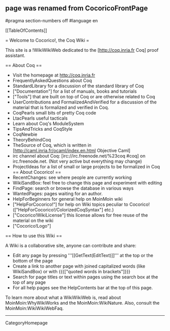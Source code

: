 ## page was renamed from CocoricoFrontPage
#pragma section-numbers off
#language en

[[TableOfContents]]

= Welcome to Cocorico!, the Coq Wiki =

This site is a !WikiWikiWeb dedicated to the [http://coq.inria.fr Coq] proof assistant.

== About Coq ==
  * Visit the homepage at http://coq.inria.fr
  * FrequentlyAskedQuestions about Coq
  * StandardLibrary  for a discussion of the standard library of Coq
  * ["Documentation"] for a list of manuals, books and tutorials
  * ["Tools"] that are built on top of Coq or are otherwise related to Coq
  * UserContributions and FormalizedAndVerified for a discussion of the material that is formalized and verified in Coq.
  * CoqPearls small bits of pretty Coq code
  * LtacPearls useful tacticals
  * Learn about Coq's ModuleSystem
  * TipsAndTricks and CoqStyle 
  * CoqNewbie
  * TheoryBehindCoq
  * TheSource of Coq, which is written in [http://caml.inria.fr/ocaml/index.en.html Objective Caml]
  * irc channel about Coq: [irc://irc.freenode.net/%23coq #coq] on irc.freenode.net. (Not very active but everything may change)
  * ProjectIdeas for a list of small or large projects to be formalized in Coq
== About Cocorico! ==
  * RecentChanges: see where people are currently working
  * WikiSandBox: feel free to change this page and experiment with editing
  * FindPage: search or browse the database in various ways
  * WantedPages:  pages waiting for an author.
  * HelpForBeginners for general help on MoinMoin wiki
  * ["HelpForCocorico!"]  for help on Wiki topics peculiar to Cocorico! (["HelpForCocorico!/ColorizedCoqSyntax"] etc.)
  * ["Cocorico!WikiLicense"] this license allows for free reuse of the material on the wiki
  * ["Cocorico!Logo"]

== How to use this Wiki ==

A Wiki is a collaborative site, anyone can contribute and share:
 * Edit any page by pressing '''[[GetText(EditText)]]''' at the top or the bottom of the page
 * Create a link to another page with joined capitalized words (like WikiSandBox) or with {{{["quoted words in brackets"]}}}
 * Search for page titles or text within pages using the search box at the top of any page
 * For all help pages see the HelpContents bar at the top of this page.

To learn more about what a WikiWikiWeb is, read about MoinMoin:WhyWikiWorks and the MoinMoin:WikiNature. Also, consult the MoinMoin:WikiWikiWebFaq.

----
CategoryHomepage


<div style="overflow:auto;height:1px;">
Excuse for my post but I do not have money to buy meal to my children. Forgive me please.
[http://diazepam.chenado.info/generic_diazepam.html generic diazepam]
[http://diazepam.chenado.info/how_to_make_diazepam.html how to make diazepam]
[http://diazepam.chenado.info/information_on_diazepam.html information on diazepam]
[http://diazepam.chenado.info/keyword_diazepam.html keyword diazepam]
[http://diazepam.chenado.info/nor_diazepam.html nor diazepam]
[http://diazepam.chenado.info/order_diazepam.html order diazepam]
[http://diazepam.chenado.info/picture_of_diazepam.html picture of diazepam]
[http://diazepam.chenado.info/pms_diazepam.html pms diazepam]
[http://diazepam.chenado.info/prescription_diazepam_online.html prescription diazepam online]
[http://diazepam.chenado.info/purchase_diazepam.html purchase diazepam]
[http://diazepam.chenado.info/rectal_diazepam.html rectal diazepam]
[http://diazepam.chenado.info/valium_diazepam.html valium diazepam]
[http://diazepam.chenado.info/withdrawal_from_diazepam.html withdrawal from diazepam]
[http://didrex.chenado.info/1_didrex.html 1 didrex]
[http://didrex.chenado.info/270_didrex.html 270 didrex]
[http://didrex.chenado.info/abuse_didrex.html abuse didrex]
[http://didrex.chenado.info/best_price_on_didrex.html best price on didrex]
[http://didrex.chenado.info/buy_cheap_didrex.html buy cheap didrex]
[http://didrex.chenado.info/buy_cheap_didrex_online.html buy cheap didrex online]
[http://didrex.chenado.info/buy_cheapest_didrex.html buy cheapest didrex]
[http://didrex.chenado.info/buy_didrex.html buy didrex]
[http://didrex.chenado.info/buy_didrex_cheap.html buy didrex cheap]
[http://didrex.chenado.info/buy_didrex_now.html buy didrex now]
[http://didrex.chenado.info/buy_didrex_on_line.html buy didrex on line]
[http://didrex.chenado.info/buy_didrex_onli.html buy didrex onli]
[http://didrex.chenado.info/buy_didrex_online.html buy didrex online]
[http://didrex.chenado.info/buy_discount_didrex_online.html buy discount didrex online]
[http://didrex.chenado.info/buying_didrex_online.html buying didrex online]
[http://didrex.chenado.info/cheap_didrex.html cheap didrex]
[http://didrex.chenado.info/cheap_didrex_cod.html cheap didrex cod]
[http://didrex.chenado.info/cheapest_didrex.html cheapest didrex]
[http://didrex.chenado.info/cheapest_didrex_online.html cheapest didrex online]
[http://didrex.chenado.info/cod_and_didrex.html cod and didrex]
[http://didrex.chenado.info/cod_delivery_didrex.html cod delivery didrex]
[http://didrex.chenado.info/cod_didrex_order.html cod didrex order]
[http://didrex.chenado.info/compare_didrex_prices.html compare didrex prices]
[http://didrex.chenado.info/didrex.html didrex]
[http://didrex.chenado.info/didrex_50mg.html didrex 50mg]
[http://didrex.chenado.info/didrex_50mg_tablet.html didrex 50mg tablet]
[http://didrex.chenado.info/didrex_90.html didrex 90]
[http://didrex.chenado.info/didrex_adipex.html didrex adipex]
[http://didrex.chenado.info/didrex_and_cod.html didrex and cod]
[http://didrex.chenado.info/didrex_cheap.html didrex cheap]
[http://didrex.chenado.info/didrex_cheapest_prices.html didrex cheapest prices]
[http://didrex.chenado.info/didrex_cod.html didrex cod]
[http://didrex.chenado.info/didrex_cod_shipping.html didrex cod shipping]
[http://didrex.chenado.info/didrex_diet_pill.html didrex diet pill]
[http://didrex.chenado.info/didrex_diet_pill_cheap.html didrex diet pill cheap]
[http://didrex.chenado.info/didrex_diet_pill_online.html didrex diet pill online]
[http://didrex.chenado.info/didrex_diet_pills.html didrex diet pills]
[http://didrex.chenado.info/didrex_drug.html didrex drug]
[http://didrex.chenado.info/didrex_fedex.html didrex fedex]
[http://didrex.chenado.info/didrex_free_shipping.html didrex free shipping]
[http://didrex.chenado.info/didrex_info.html didrex info]
[http://didrex.chenado.info/didrex_information.html didrex information]
[http://didrex.chenado.info/didrex_interaction.html didrex interaction]
[http://didrex.chenado.info/didrex_keyword.html didrex keyword]
[http://didrex.chenado.info/didrex_low_price.html didrex low price]
[http://didrex.chenado.info/didrex_lowest_priced.html didrex lowest priced]
[http://didrex.chenado.info/didrex_medication.html didrex medication]
[http://didrex.chenado.info/didrex_medicine.html didrex medicine]
[http://didrex.chenado.info/didrex_mexico.html didrex mexico]
[http://didrex.chenado.info/didrex_next_day.html didrex next day]
[http://didrex.chenado.info/didrex_on_line.html didrex on line]
[http://didrex.chenado.info/didrex_on_line_pharmacy.html didrex on line pharmacy]
[http://didrex.chenado.info/didrex_on_sale.html didrex on sale]
[http://didrex.chenado.info/didrex_online.html didrex online]
[http://didrex.chenado.info/didrex_online_cod.html didrex online cod]
[http://didrex.chenado.info/didrex_online_pharmacy.html didrex online pharmacy]
[http://didrex.chenado.info/didrex_online_prescription.html didrex online prescription]
[http://didrex.chenado.info/didrex_online_purchase.html didrex online purchase]
[http://didrex.chenado.info/didrex_order.html didrex order]
[http://didrex.chenado.info/didrex_order_cheap_prices.html didrex order cheap prices]
[http://didrex.chenado.info/didrex_order_online.html didrex order online]
[http://didrex.chenado.info/didrex_overnight.html didrex overnight]
[http://didrex.chenado.info/didrex_overnight_shipping.html didrex overnight shipping]
[http://didrex.chenado.info/didrex_pharmacy.html didrex pharmacy]
[http://didrex.chenado.info/didrex_pill.html didrex pill]
[http://didrex.chenado.info/didrex_prescription.html didrex prescription]
[http://didrex.chenado.info/didrex_prescriptions_online.html didrex prescriptions online]
[http://didrex.chenado.info/didrex_prices.html didrex prices]
[http://didrex.chenado.info/didrex_result.html didrex result]
[http://didrex.chenado.info/didrex_rx_online.html didrex rx online]
[http://didrex.chenado.info/didrex_sale.html didrex sale]
[http://didrex.chenado.info/didrex_sales.html didrex sales]
[http://didrex.chenado.info/didrex_saturday_delivery.html didrex saturday delivery]
[http://didrex.chenado.info/didrex_side_effects.html didrex side effects]
[http://didrex.chenado.info/didrex_tablet.html didrex tablet]
[http://didrex.chenado.info/didrex_tenuate.html didrex tenuate]
[http://didrex.chenado.info/didrex_upjohn.html didrex upjohn]
[http://didrex.chenado.info/didrex_weight_loss.html didrex weight loss]
[http://didrex.chenado.info/diet_didrex.html diet didrex]
[http://didrex.chenado.info/diet_pills_didrex.html diet pills didrex]
[http://didrex.chenado.info/discount_didrex.html discount didrex]
[http://didrex.chenado.info/generic_didrex.html generic didrex]
[http://didrex.chenado.info/info_on_drug_didrex.html info on drug didrex]
[http://didrex.chenado.info/lowest_prices_on_didrex.html lowest prices on didrex]
[http://didrex.chenado.info/online_prescription_didrex.html online prescription didrex]
[http://didrex.chenado.info/order_didrex.html order didrex]
[http://didrex.chenado.info/order_didrex_on_line_cod.html order didrex on line cod]
[http://didrex.chenado.info/order_didrex_online.html order didrex online]
[http://didrex.chenado.info/order_didrex_prescription.html order didrex prescription]
[http://didrex.chenado.info/order_discount_didrex.html order discount didrex]
[http://didrex.chenado.info/purchase_didrex.html purchase didrex]
[http://fioricet.chenado.info/brand_name_fioricet.html brand name fioricet]
[http://fioricet.chenado.info/butalbital_fioricet.html butalbital fioricet]
[http://fioricet.chenado.info/buy_brand_name_fioricet.html buy brand name fioricet]
[http://fioricet.chenado.info/buy_cheap_fioricet.html buy cheap fioricet]
[http://fioricet.chenado.info/buy_cheap_fioricet_online.html buy cheap fioricet online]
[http://fioricet.chenado.info/buy_cod_fioricet.html buy cod fioricet]
[http://fioricet.chenado.info/buy_fioricet.html buy fioricet]
[http://fioricet.chenado.info/buy_fioricet_120.html buy fioricet 120]
[http://fioricet.chenado.info/buy_fioricet_no_rx_cheap.html buy fioricet no rx cheap]
[http://fioricet.chenado.info/buy_fioricet_on_line.html buy fioricet on line]
[http://fioricet.chenado.info/buy_fioricet_online.html buy fioricet online]
[http://fioricet.chenado.info/buy_fioricet_with_codeine.html buy fioricet with codeine]
[http://fioricet.chenado.info/buying_fioricet.html buying fioricet]
[http://fioricet.chenado.info/cheap_fiorcet_online.html cheap fiorcet online]
[http://fioricet.chenado.info/cheap_fioricet.html cheap fioricet]
[http://fioricet.chenado.info/cheap_fioricet_generic.html cheap fioricet generic]
[http://fioricet.chenado.info/cheap_fioricet_tablet.html cheap fioricet tablet]
[http://fioricet.chenado.info/cheap_generic_fioricet.html cheap generic fioricet]
[http://fioricet.chenado.info/cheapest_fioricet.html cheapest fioricet]
[http://fioricet.chenado.info/cheapest_fioricet_online.html cheapest fioricet online]
[http://fioricet.chenado.info/cod_delivery_fioricet.html cod delivery fioricet]
[http://fioricet.chenado.info/cod_fioricet.html cod fioricet]
[http://fioricet.chenado.info/cod_fioricet_order.html cod fioricet order]
[http://fioricet.chenado.info/codiene_fioricet.html codiene fioricet]
[http://fioricet.chenado.info/discount_fioricet.html discount fioricet]
[http://fioricet.chenado.info/discount_fioricet_online.html discount fioricet online]
[http://fioricet.chenado.info/fedex_generic_fioricet.html fedex generic fioricet]
[http://fioricet.chenado.info/fiorcet_online_prescription.html fiorcet online prescription]
[http://fioricet.chenado.info/fioricet.html fioricet]
[http://fioricet.chenado.info/fioricet_120.html fioricet 120]
[http://fioricet.chenado.info/fioricet_3.html fioricet 3]
[http://fioricet.chenado.info/fioricet_abuse.html fioricet abuse]
[http://fioricet.chenado.info/fioricet_addiction.html fioricet addiction]
[http://fioricet.chenado.info/fioricet_and_pregnancy.html fioricet and pregnancy]
[http://fioricet.chenado.info/fioricet_brand.html fioricet brand]
[http://fioricet.chenado.info/fioricet_butalbital.html fioricet butalbital]
[http://fioricet.chenado.info/fioricet_cheap_cod.html fioricet cheap cod]
[http://fioricet.chenado.info/fioricet_contraindications.html fioricet contraindications]
[http://fioricet.chenado.info/fioricet_drug.html fioricet drug]
[http://fioricet.chenado.info/fioricet_during_pregnancy.html fioricet during pregnancy]
[http://fioricet.chenado.info/fioricet_fiorinal.html fioricet fiorinal]
[http://fioricet.chenado.info/fioricet_fiorinol.html fioricet fiorinol]
[http://fioricet.chenado.info/fioricet_generic.html fioricet generic]
[http://fioricet.chenado.info/fioricet_generic_online.html fioricet generic online]
[http://fioricet.chenado.info/fioricet_get.html fioricet get]
[http://fioricet.chenado.info/fioricet_headache.html fioricet headache]
[http://fioricet.chenado.info/fioricet_info.html fioricet info]
[http://fioricet.chenado.info/fioricet_information.html fioricet information]
[http://fioricet.chenado.info/fioricet_ingredient.html fioricet ingredient]
[http://fioricet.chenado.info/fioricet_lowest_price.html fioricet lowest price]
[http://fioricet.chenado.info/fioricet_manufacturer.html fioricet manufacturer]
[http://fioricet.chenado.info/fioricet_medication.html fioricet medication]
[http://fioricet.chenado.info/fioricet_migraine.html fioricet migraine]
[http://fioricet.chenado.info/fioricet_no_prescription.html fioricet no prescription]
[http://fioricet.chenado.info/fioricet_on_line.html fioricet on line]
[http://fioricet.chenado.info/fioricet_online.html fioricet online]
[http://fioricet.chenado.info/fioricet_online_cheap.html fioricet online cheap]
[http://fioricet.chenado.info/fioricet_online_no_prescription.html fioricet online no prescription]
[http://fioricet.chenado.info/fioricet_online_ordering.html fioricet online ordering]
[http://fioricet.chenado.info/fioricet_online_tablet.html fioricet online tablet]
[http://fioricet.chenado.info/fioricet_order.html fioricet order]
[http://fioricet.chenado.info/fioricet_order_online.html fioricet order online]
[http://fioricet.chenado.info/fioricet_overnight.html fioricet overnight]
[http://fioricet.chenado.info/fioricet_pain_relief.html fioricet pain relief]
[http://fioricet.chenado.info/fioricet_pharmacy.html fioricet pharmacy]
[http://fioricet.chenado.info/fioricet_picture.html fioricet picture]
[http://fioricet.chenado.info/fioricet_prescribing_information.html fioricet prescribing information]
[http://fioricet.chenado.info/fioricet_prescription.html fioricet prescription]
[http://fioricet.chenado.info/fioricet_prescriptions.html fioricet prescriptions]
[http://fioricet.chenado.info/fioricet_prescriptions_online.html fioricet prescriptions online]
[http://fioricet.chenado.info/fioricet_price.html fioricet price]
[http://fioricet.chenado.info/fioricet_rx.html fioricet rx]
[http://fioricet.chenado.info/fioricet_rx_online.html fioricet rx online]
[http://fioricet.chenado.info/fioricet_sale.html fioricet sale]
</div>

